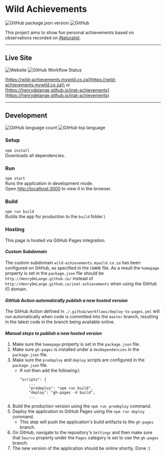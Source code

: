 # Wild Achievements

![GitHub package.json version](https://img.shields.io/github/package-json/v/HenryDeLange/inat-achievements) ![GitHub](https://img.shields.io/github/license/HenryDeLange/inat-achievements)

This project aims to show fun personal achievements based on observations recorded on [iNaturalist](https://www.inaturalist.org).

---

## Live Site
![Website](https://img.shields.io/website?down_message=offline&up_message=online&url=https%3A%2F%2Fwild-achievements.mywild.co.za) ![GitHub Workflow Status](https://img.shields.io/github/workflow/status/HenryDeLange/inat-achievements/Deploy%20to%20GitHub%20Pages?label=deploy)

[https://wild-achievements.mywild.co.za](https://wild-achievements.mywild.co.za)\
or\
[https://henrydelange.github.io/inat-achievements](https://henrydelange.github.io/inat-achievements)

---

## Development

![GitHub language count](https://img.shields.io/github/languages/count/HenryDeLange/inat-achievements) ![GitHub top language](https://img.shields.io/github/languages/top/HenryDeLange/inat-achievements)

### Setup
`npm install`\
Downloads all dependencies.

### Run
 `npm start`\
Runs the application in development mode.\
Open [http://localhost:3000](http://localhost:3000) to view it in the browser.

### Build
 `npm run build`\
Builds the app for production to the `build` folder.\

### Hosting
This page is hosted via GitHub Pages integration.

#### _Custom Subdomain_
The custom subdomain `wild-achievements.mywild.co.za` has been configured on GitHub, as specified in the `CNAME` file. As a result the `homepage` property is set in the `package.json` file should be `http://HenryDeLange.github.io/` instead of `http://HenryDeLange.github.io/inat-achievements` when using the GitHub IO domain.

#### _GitHub Action automatically publish a new hosted version_
The GitHub Action defined in `./.github/workflows/deploy-to-pages.yml` will run automatically when code is committed into the `master` branch, resulting in the latest code in the branch being available online.

#### _Manual steps to publish a new hosted version_
  1. Make sure the `homepage` property is set in the `package.json` file.
  2. Make sure `gh-pages` is installed under a `devDependencies` in the `package.json` file.
  3. Make sure the `predeploy` and `deploy` scripts are configured in the `package.json` file.
      - If not then add the following:\
        ```
        "scripts": {
            ...
            "predeploy": "npm run build",
            "deploy": "gh-pages -d build",
            ...
        ```
  4. Build the production version using the `npm run predeploy` command.
  5. Deploy the application to GitHub Pages using the `npm run deploy` command.
      - This step will push the application's build artifacts to the `gh-pages` branch.
  6. On GitHub, navigate to the repository's `Settings` and then make sure that `Source` property under the `Pages` category is set to use the `gh-pages` branch.
  7. The new version of the application should be online shortly. Done :)
